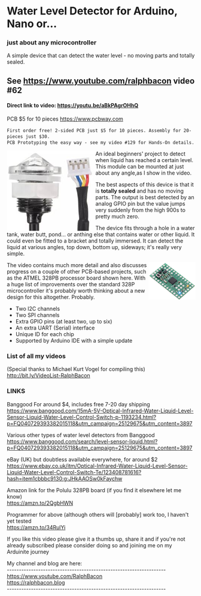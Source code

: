 # Water Level Detector for Arduino, Nano or...
### just about any microcontroller
A simple device that can detect the water level - no moving parts and totally sealed.

## See https://www.youtube.com/ralphbacon video #62
#### Direct link to video: https://youtu.be/aBkPAgrOHhQ

PCB $5 for 10 pieces https://www.pcbway.com  
```
First order free! 2-sided PCB just $5 for 10 pieces. Assembly for 20-pieces just $30.
PCB Prototyping the easy way - see my video #129 for Hands-On details.
```
<img src="/images/Sensor.JPG" align="left">  

An ideal beginners' project to detect when liquid has reached a certain level. This module can be mounted at just about any angle,as I show in the video.  

The best aspects of this device is that it is **totally sealed** and has no moving parts. The output is best detected by an analog GPIO pin but the value jumps very suddenly from the high 900s to pretty much zero.

The device fits through a hole in a water tank, water butt, pond... or anthing else that contains water or other liquid. It could even be fitted to a bracket and totally immersed. It can detect the liquid at various angles, top down, bottom up, sideways; it's really very simple.

<img src="/images/Pololu 328PB.JPG" align="right" width="25%">

The video contains much more detail and also discusses progress on a couple of other PCB-based projects, such as the ATMEL 328PB processor board shown here. With a huge list of improvements over the standard 328P microcontroller it's probably worth thinking about a new design for this altogether. Probably.  
* Two I2C channels  
* Two SPI channels  
* Extra GPIO pins (at least two, up to six)  
* An extra UART (Serial) interface
* Unique ID for each chip  
* Supported by Arduino IDE with a simple update  

### List of all my videos
(Special thanks to Michael Kurt Vogel for compiling this)  
http://bit.ly/VideoList-RalphBacon

### LINKS

Banggood For around $4, includes free 7-20 day shipping  
https://www.banggood.com/15mA-5V-Optical-Infrared-Water-Liquid-Level-Sensor-Liquid-Water-Level-Control-Switch-p-1193234.html?p=FQ040729393382015118&utm_campaign=25129675&utm_content=3897

Various other types of water level detectors from Banggood  
https://www.banggood.com/search/level-sensor-liquid.html?p=FQ040729393382015118&utm_campaign=25129675&utm_content=3897  

eBay (UK) but doubtless available everywhere, for around $2  
https://www.ebay.co.uk/itm/Optical-Infrared-Water-Liquid-Level-Sensor-Liquid-Water-Level-Control-Switch-Te/123408781616?hash=item1cbbbc9130:g:JHkAAOSw0kFaychw  

Amazon link for the Polulu 328PB board (if you find it elsewhere let me know)  
https://amzn.to/2QgbHWN  

Programmer for above (although others will [probably] work too, I haven't yet tested  
https://amzn.to/34RulYi  

If you like this video please give it a thumbs up, share it and if you're not already subscribed please consider doing so and joining me on my Arduinite journey

My channel and blog are here:  
\------------------------------------------------------------------  
https://www.youtube.com/RalphBacon  
https://ralphbacon.blog  
\------------------------------------------------------------------

